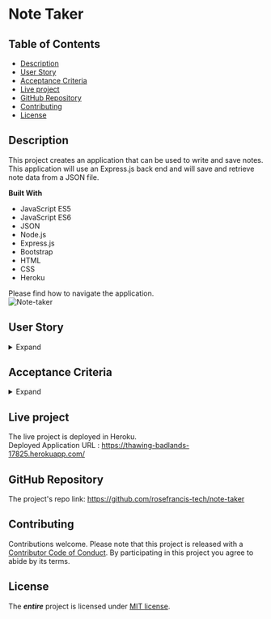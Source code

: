 # Note Taker

## Table of Contents
* [Description](#Description)
* [User Story](#User-Story)
* [Acceptance Criteria](#Acceptance-Criteria)
* [Live project](#Live-project)
* [GitHub Repository](#GitHub-Repository)
* [Contributing](#Contributing)
* [License](#License)

## Description
This project creates an application that can be used to write and save notes. This application will use an Express.js back end and will save and retrieve note data from a JSON file.

**Built With**
* JavaScript ES5  
* JavaScript ES6  
* JSON
* Node.js  
* Express.js
* Bootstrap
* HTML
* CSS
* Heroku

Please find how to navigate the application.  
![Note-taker](/assets/images/Noter-taker.gif "Note-taker")

## User Story

<details>
<summary>Expand</summary>  

    AS A small business owner
    I WANT to be able to write and save notes
    SO THAT I can organize my thoughts and keep track of tasks I need to complete
</details>

## Acceptance Criteria

<details>
<summary>Expand</summary>  

    GIVEN a note-taking application
    WHEN I open the Note Taker
    THEN I am presented with a landing page with a link to a notes page
    WHEN I click on the link to the notes page
    THEN I am presented with a page with existing notes listed in the left-hand column, plus empty fields to enter a new note title and the note’s text in the right-hand column
    WHEN I enter a new note title and the note’s text
    THEN a Save icon appears in the navigation at the top of the page
    WHEN I click on the Save icon
    THEN the new note I have entered is saved and appears in the left-hand column with the other existing notes
    WHEN I click on an existing note in the list in the left-hand column
    THEN that note appears in the right-hand column
    WHEN I click on the Write icon in the navigation at the top of the page
    THEN I am presented with empty fields to enter a new note title and the note’s text in the right-hand column
</details>

## Live project
The live project is deployed in Heroku.  
Deployed Application URL : https://thawing-badlands-17825.herokuapp.com/

## GitHub Repository
The project's repo link: https://github.com/rosefrancis-tech/note-taker

## Contributing
Contributions welcome.
Please note that this project is released with a [Contributor Code of Conduct](https://www.contributor-covenant.org/version/2/0/code_of_conduct/ "contributor-covenant.org"). By participating in this project you agree to abide by its terms.

## License   
The ***entire*** project is licensed under [MIT license](https://choosealicense.com/licenses/mit/).      

